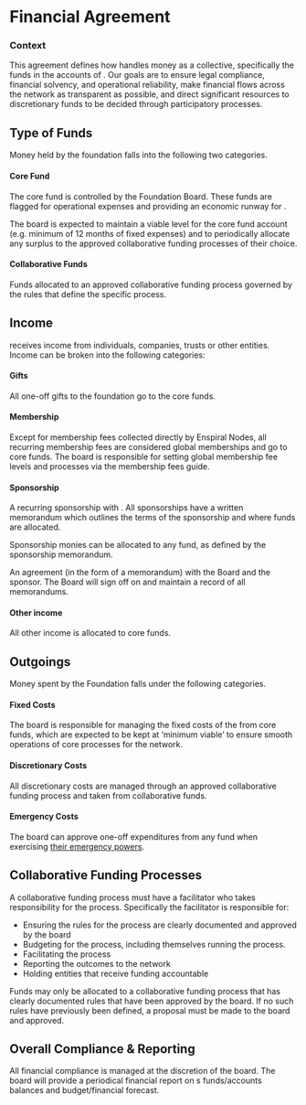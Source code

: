# Financial Agreement

### Context

This agreement defines how handles money as a collective, specifically the funds in the accounts of . Our goals are to ensure legal compliance, financial solvency, and operational reliability, make financial flows across the network as transparent as possible, and direct significant resources to discretionary funds to be decided through participatory processes.

## Type of Funds

Money held by the foundation falls into the following two categories.

#### Core Fund

The core fund is controlled by the Foundation Board. These funds are flagged for operational expenses and providing an economic runway for .

The board is expected to maintain a viable level for the core fund account (e.g. minimum of 12 months of fixed expenses) and to periodically allocate any surplus to the approved collaborative funding processes of their choice.

#### Collaborative Funds

Funds allocated to an approved collaborative funding process governed by the rules that define the specific process.

## Income

receives income from individuals, companies, trusts or other entities. Income can be broken into the following categories:

#### Gifts

All one-off gifts to the foundation go to the core funds.

#### Membership

Except for membership fees collected directly by Enspiral Nodes, all recurring membership fees are considered global memberships and go to core funds. The board is responsible for setting global membership fee levels and processes via the membership fees guide.

#### Sponsorship

A recurring sponsorship with . All sponsorships have a written memorandum which outlines the terms of the sponsorship and where funds are allocated.

Sponsorship monies can be allocated to any fund, as defined by the sponsorship memorandum.

An agreement (in the form of a memorandum) with the Board and the sponsor. The Board will sign off on and maintain a record of all memorandums.

#### Other income

All other income is allocated to core funds.

## Outgoings

Money spent by the Foundation falls under the following categories.

#### Fixed Costs

The board is responsible for managing the fixed costs of the from core funds, which are expected to be kept at ‘minimum viable’ to ensure smooth operations of core processes for the network.

#### Discretionary Costs

All discretionary costs are managed through an approved collaborative funding process and taken from collaborative funds.

#### Emergency Costs

The board can approve one-off expenditures from any fund when exercising [their emergency powers](https://github.com/enspiral/handbook/tree/d3234f4c1fe3afc87e5231beeb2d3926aee696d2/agreements/board.html#emergency-powers).

## Collaborative Funding Processes

A collaborative funding process must have a facilitator who takes responsibility for the process. Specifically the facilitator is responsible for:

* Ensuring the rules for the process are clearly documented and approved by the board
* Budgeting for the process, including themselves running the process.
* Facilitating the process
* Reporting the outcomes to the network
* Holding entities that receive funding accountable

Funds may only be allocated to a collaborative funding process that has clearly documented rules that have been approved by the board. If no such rules have previously been defined, a proposal must be made to the board and approved.

## Overall Compliance & Reporting

All financial compliance is managed at the discretion of the board. The board will provide a periodical financial report on s funds/accounts balances and budget/financial forecast.
